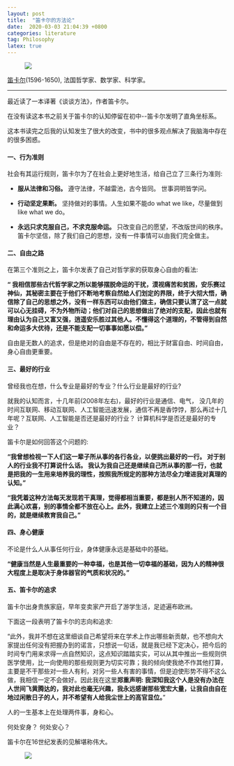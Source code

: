 ```yaml
---
layout: post
title:  "笛卡尔的方法论"
date:  2020-03-03 21:04:39 +0800
categories: literature
tag: Philosophy
latex: true
---
```


<figure>
<a href="https://zh.wikipedia.org/wiki/%E5%8B%92%E5%86%85%C2%B7%E7%AC%9B%E5%8D%A1%E5%B0%94" target="_blank">
<img src="{{site.url}}/images/6.jpg">
</a>  
</figure>

<a href="https://zh.wikipedia.org/wiki/%E5%8B%92%E5%86%85%C2%B7%E7%AC%9B%E5%8D%A1%E5%B0%94" target="_blank">笛卡尔</a>(1596-1650), 法国哲学家、数学家、科学家。
<hr>

最近读了一本译著《谈谈方法》，作者笛卡尔。   
  
在没有读这本书之前关于笛卡尔的认知停留在初中--笛卡尔发明了直角坐标系。   

这本书读完之后我的认知发生了很大的改变，书中的很多观点解决了我脑海中存在的很多困惑。  

#### **一、行为准则**

社会有其运行规则，笛卡尔为了在社会上更好地生活，给自己立了三条行为准则:

- **服从法律和习俗。** 遵守法律，不越雷池，古今皆同。 世事洞明皆学问。

- **行动坚定果断。** 坚持做对的事情。人生如果不能do what we like，尽量做到like what we do。

- **永远只求克服自己，不求克服命运。**  只改变自己的愿望，不改版世间的秩序。笛卡尔坚信，除了我们自己的思想，没有一件事情可以由我们完全做主。

#### **二、自由之路**

在第三个准则之上，笛卡尔发表了自己对哲学家的获取身心自由的看法:

**“ 我相信那些古代哲学家之所以能够摆脱命运的干扰，漠视痛苦和贫困，安乐赛过神仙，其秘密主要在于他们不断地考察自然给人们划定的界限，终于大彻大悟，确信除了自己的思想之外，没有一样东西可以由他们做主，确信只要认清了这一点就可以心无挂碍，不为外物所动；他们对自己的思想做出了绝对的支配，因此也就有理由认为自己又富又强，逍遥安乐胜过其他人。不懂得这个道理的，不管得到自然和命运多大优待，还是不能支配一切事事如愿以偿。”**

自由是无数人的追求，但是绝对的自由是不存在的，相比于财富自由、时间自由，身心自由更重要。

#### **三、最好的行业**

曾经我也在想，什么专业是最好的专业？什么行业是最好的行业?    

就我的认知而言，十几年前(2008年左右)，最好的行业是通信、电气， 没几年的时间互联网、移动互联网、人工智能迅速发展，通信不再是香饽饽，那么再过十几年呢？互联网、人工智能是否还是最好的行业？ 计算机科学是否还是最好的专业？   

笛卡尔是如何回答这个问题的:

**“我曾想检视一下人们这一辈子所从事的各行各业，以便挑出最好的一行。  对于别人的行业我不打算说什么话。 我认为我自己还是继续自己所从事的那一行，也就是把我的一生用来培养我的理性，按照我所规定的那种方法尽全力增进我对真理的认知。”**

**“我凭着这种方法每天发现若干真理，觉得都相当重要，都是别人所不知道的，因此满心欢喜，别的事情全都不放在心上。此外，我建立上述三个准则的只有一个目的，就是继续教育我自己。”**  

#### **四、身心健康**

不论是什么人从事任何行业，身体健康永远是基础中的基础。

**“健康当然是人生最重要的一种幸福，也是其他一切幸福的基础，因为人的精神很大程度上是取决于身体器官的气质和状况的。”**

#### **五、笛卡尔的追求**

笛卡尔出身贵族家庭，早年变卖家产开启了游学生活，足迹遍布欧洲。 

下面这一段表明了笛卡尔的志向和追求:

“此外，我并不想在这里细谈自己希望将来在学术上作出哪些新贡献，也不想向大家提出任何没有把握办到的诺言，只想说一句话，就是我已经下定决心，把今后的时间专门用来求得一点自然知识，这点知识踏踏实实，可以从其中推出一些规则供医学使用，比一向使用的那些规则更为切实可靠；我的倾向使我绝不作其他打算，主要是不干那些对一些人有利，对另一些人有害的事情，但是迫使形势不得不这么做，我相信一定不会做好。因此我在这里**郑重声明: 我深知我这个人是没有办法在人世间飞黄腾达的，我对此也毫无兴趣，我永远感谢那些宽宏大量，让我自由自在地过闲散日子的人，并不希望有人给我尘世上的高官显位。**”


人的一生基本上在处理两件事，身和心。   

何处安身？ 何处安心？

笛卡尔在16世纪发表的见解堪称伟大。


<figure>
<a href="https://book.douban.com/subject/1071023/" target="_blank"><img src="{{site.url}}/images/7.jpg"></a>
</figure>
